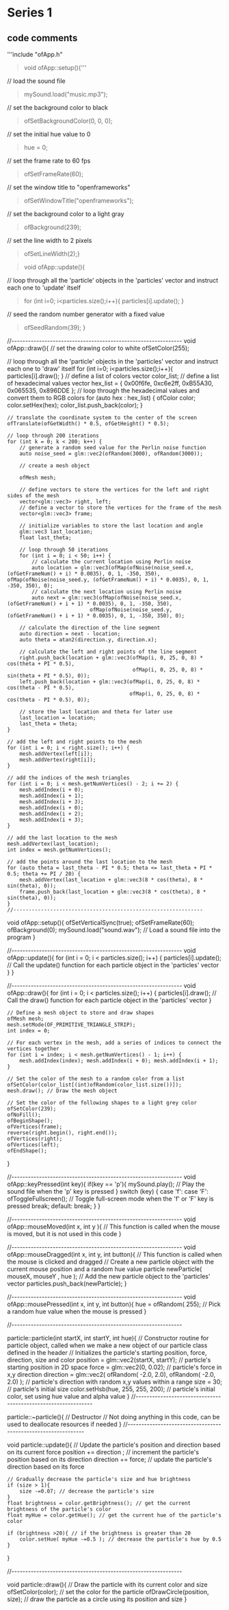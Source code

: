 # Series 1


## code comments

'''include "ofApp.h"
>void ofApp::setup(){'''

 // load the sound file
 
>mySound.load("music.mp3");

// set the background color to black

>ofSetBackgroundColor(0, 0, 0);

// set the initial hue value to 0

>hue = 0;

// set the frame rate to 60 fps
    
> ofSetFrameRate(60);
   
// set the window title to "openframeworks"

> ofSetWindowTitle("openframeworks");

// set the background color to a light gray

> ofBackground(239);

// set the line width to 2 pixels

> ofSetLineWidth(2);}


>void ofApp::update(){

// loop through all the 'particle' objects in the 'particles' vector and instruct each one to 'update' itself

>for (int i=0; i<particles.size();i++){
particles[i].update();
}

// seed the random number generator with a fixed value

>ofSeedRandom(39);
}

//--------------------------------------------------------------
void ofApp::draw(){
    // set the drawing color to white
    ofSetColor(255);

  // loop through all the 'particle' objects in the 'particles' vector and instruct each one to 'draw' itself
    for (int i=0; i<particles.size();i++){
        particles[i].draw();
    }
       // define a list of colors
    vector<ofColor> color_list;
    // define a list of hexadecimal values
    vector<int> hex_list = { 0x00f6fe, 0xc6e2ff, 0xB55A30, 0x065535, 0x896DDE };
    // loop through the hexadecimal values and convert them to RGB colors
    for (auto hex : hex_list) {
        ofColor color;
        color.setHex(hex);
        color_list.push_back(color);
    }
    
    // translate the coordinate system to the center of the screen
    ofTranslate(ofGetWidth() * 0.5, ofGetHeight() * 0.5);
    
    // loop through 200 iterations
    for (int k = 0; k < 200; k++) {
        // generate a random seed value for the Perlin noise function
        auto noise_seed = glm::vec2(ofRandom(3000), ofRandom(3000));
        
        // create a mesh object
        
        ofMesh mesh;
        
        // define vectors to store the vertices for the left and right sides of the mesh
        vector<glm::vec3> right, left;
        // define a vector to store the vertices for the frame of the mesh
        vector<glm::vec3> frame;
        
        // initialize variables to store the last location and angle
        glm::vec3 last_location;
        float last_theta;
        
        // loop through 50 iterations
        for (int i = 0; i < 50; i++) {
            // calculate the current location using Perlin noise
            auto location = glm::vec3(ofMap(ofNoise(noise_seed.x, (ofGetFrameNum() + i) * 0.0035), 0, 1, -350, 350), ofMap(ofNoise(noise_seed.y, (ofGetFrameNum() + i) * 0.0035), 0, 1, -350, 350), 0);
            // calculate the next location using Perlin noise
            auto next = glm::vec3(ofMap(ofNoise(noise_seed.x, (ofGetFrameNum() + i + 1) * 0.0035), 0, 1, -350, 350),
                               ofMap(ofNoise(noise_seed.y, (ofGetFrameNum() + i + 1) * 0.0035), 0, 1, -350, 350), 0);
        
        // calculate the direction of the line segment
        auto direction = next - location;
        auto theta = atan2(direction.y, direction.x);
        
        // calculate the left and right points of the line segment
        right.push_back(location + glm::vec3(ofMap(i, 0, 25, 0, 8) * cos(theta + PI * 0.5),
                                             ofMap(i, 0, 25, 0, 8) * sin(theta + PI * 0.5), 0));
        left.push_back(location + glm::vec3(ofMap(i, 0, 25, 0, 8) * cos(theta - PI * 0.5),
                                            ofMap(i, 0, 25, 0, 8) * cos(theta - PI * 0.5), 0));
        
        // store the last location and theta for later use
        last_location = location;
        last_theta = theta;
    }
    
    // add the left and right points to the mesh
    for (int i = 0; i < right.size(); i++) {
        mesh.addVertex(left[i]);
        mesh.addVertex(right[i]);
    }
    
    // add the indices of the mesh triangles
    for (int i = 0; i < mesh.getNumVertices() - 2; i += 2) {
        mesh.addIndex(i + 0);
        mesh.addIndex(i + 1);
        mesh.addIndex(i + 3);
        mesh.addIndex(i + 0);
        mesh.addIndex(i + 2);
        mesh.addIndex(i + 3);
    }
    
    // add the last location to the mesh
    mesh.addVertex(last_location);
    int index = mesh.getNumVertices();
    
    // add the points around the last location to the mesh
    for (auto theta = last_theta - PI * 0.5; theta <= last_theta + PI * 0.5; theta += PI / 20) {
        mesh.addVertex(last_location + glm::vec3(8 * cos(theta), 8 * sin(theta), 0));
        frame.push_back(last_location + glm::vec3(8 * cos(theta), 8 * sin(theta), 0));
    }
    //--------------------------------------------------------------
void ofApp::setup(){
    ofSetVerticalSync(true);
    ofSetFrameRate(60);
    ofBackground(0);
    mySound.load("sound.wav"); // Load a sound file into the program
}

//--------------------------------------------------------------
void ofApp::update(){
    for (int i = 0; i < particles.size(); i++) {
        particles[i].update(); // Call the update() function for each particle object in the 'particles' vector
    }
}

//--------------------------------------------------------------
void ofApp::draw(){
    for (int i = 0; i < particles.size(); i++) {
        particles[i].draw(); // Call the draw() function for each particle object in the 'particles' vector
    }
    
    // Define a mesh object to store and draw shapes
    ofMesh mesh;
    mesh.setMode(OF_PRIMITIVE_TRIANGLE_STRIP);
    int index = 0;
    
    // For each vertex in the mesh, add a series of indices to connect the vertices together
    for (int i = index; i < mesh.getNumVertices() - 1; i++) {
        mesh.addIndex(index); mesh.addIndex(i + 0); mesh.addIndex(i + 1);
    }
    
    // Set the color of the mesh to a random color from a list
    ofSetColor(color_list[(int)ofRandom(color_list.size())]);
    mesh.draw(); // Draw the mesh object
    
    // Set the color of the following shapes to a light grey color
    ofSetColor(239);
    ofNoFill();
    ofBeginShape();
    ofVertices(frame);
    reverse(right.begin(), right.end());
    ofVertices(right);
    ofVertices(left);
    ofEndShape();
}

//--------------------------------------------------------------
void ofApp::keyPressed(int key){
    if(key == 'p'){
        mySound.play(); // Play the sound file when the 'p' key is pressed
    }
    switch (key) {
        case 'f':
        case 'F':
            ofToggleFullscreen(); // Toggle full-screen mode when the 'f' or 'F' key is pressed
            break;
        default:
            break;
    }
}

//--------------------------------------------------------------
void ofApp::mouseMoved(int x, int y ){
    // This function is called when the mouse is moved, but it is not used in this code
}

//--------------------------------------------------------------
void ofApp::mouseDragged(int x, int y, int button){
    // This function is called when the mouse is clicked and dragged
    // Create a new particle object with the current mouse position and a random hue value
    particle newParticle( mouseX, mouseY , hue );
    // Add the new particle object to the 'particles' vector
    particles.push_back(newParticle);
}

//--------------------------------------------------------------
void ofApp::mousePressed(int x, int y, int button){
    hue = ofRandom( 255); // Pick a random hue value when the mouse is pressed
}

//--------------------------------------------------------------

particle::particle(int startX, int startY, int hue){
    // Constructor routine for particle object, called when we make a new object of our particle class defined in the header
    // Initializes the particle's starting position, force, direction, size and color
    position = glm::vec2(startX, startY); // particle's starting position in 2D space
    force = glm::vec2(0, 0.02); // particle's force in x,y direction
    direction = glm::vec2( ofRandom( -2.0, 2.0), ofRandom( -2.0, 2.0) ); // particle's direction with random x,y values within a range
    size = 30; // particle's initial size
    color.setHsb(hue,  255,  255, 200); // particle's initial color, set using hue value and alpha value
}
//--------------------------------------------------------------

particle::~particle(){
    // Destructor
    // Not doing anything in this code, can be used to deallocate resources if needed
}
//--------------------------------------------------------------

void particle::update(){
    // Update the particle's position and direction based on its current force
    position += direction ; // increment the particle's position based on its direction
    direction += force; // update the particle's direction based on its force
    
    // Gradually decrease the particle's size and hue brightness
    if (size > 1){
        size -=0.07; // decrease the particle's size
    }
    float brightness = color.getBrightness(); // get the current brightness of the particle's color
    float myHue = color.getHue(); // get the current hue of the particle's color
    
    if (brightness >20){ // if the brightness is greater than 20
        color.setHue( myHue -=0.5 ); // decrease the particle's hue by 0.5
    }
}

//--------------------------------------------------------------

void particle::draw(){
    // Draw the particle with its current color and size
    ofSetColor(color); // set the color for the particle
    ofDrawCircle(position, size); // draw the particle as a circle using its position and size
}


            
